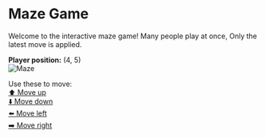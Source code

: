 # Maze Game  
Welcome to the interactive maze game! Many people play at once, Only the latest move is applied.

**Player position:** (4, 5)  
![Maze](https://github-maze-game.vercel.app/images/pos_4_5.png?t=1760678291664)

Use these to move:  
[⬆️ Move up](https://github-maze-game.vercel.app/move/4_5_w)  
[⬇️ Move down](https://github-maze-game.vercel.app/move/4_5_s)  
[⬅️ Move left](https://github-maze-game.vercel.app/move/4_5_a)  
[➡️ Move right](https://github-maze-game.vercel.app/move/4_5_d)
